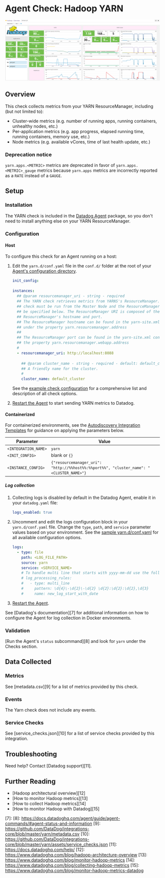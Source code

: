 # Agent Check: Hadoop YARN

![Hadoop Yarn][1]

## Overview

This check collects metrics from your YARN ResourceManager, including (but not limited to):

- Cluster-wide metrics (e.g. number of running apps, running containers, unhealthy nodes, etc.)
- Per-application metrics (e.g. app progress, elapsed running time, running containers, memory use, etc.)
- Node metrics (e.g. available vCores, time of last health update, etc.)

### Deprecation notice

`yarn.apps.<METRIC>` metrics are deprecated in favor of `yarn.apps.<METRIC>_gauge` metrics because `yarn.apps` metrics are incorrectly reported as a `RATE` instead of a `GAUGE`.

## Setup

### Installation

The YARN check is included in the [Datadog Agent][2] package, so you don't need to install anything else on your YARN ResourceManager.

### Configuration

<!-- xxx tabs xxx -->
<!-- xxx tab "Host" xxx -->

#### Host

To configure this check for an Agent running on a host:

1. Edit the `yarn.d/conf.yaml` file in the `conf.d/` folder at the root of your [Agent's configuration directory][3].

   ```yaml
   init_config:

   instances:
     ## @param resourcemanager_uri - string - required
     ## The YARN check retrieves metrics from YARNS's ResourceManager. This
     ## check must be run from the Master Node and the ResourceManager URI must
     ## be specified below. The ResourceManager URI is composed of the
     ## ResourceManager's hostname and port.
     ## The ResourceManager hostname can be found in the yarn-site.xml conf file
     ## under the property yarn.resourcemanager.address
     ##
     ## The ResourceManager port can be found in the yarn-site.xml conf file under
     ## the property yarn.resourcemanager.webapp.address
     #
     - resourcemanager_uri: http://localhost:8088

       ## @param cluster_name - string - required - default: default_cluster
       ## A friendly name for the cluster.
       #
       cluster_name: default_cluster
   ```

    See the [example check configuration][4] for a comprehensive list and description of all check options.

2. [Restart the Agent][5] to start sending YARN metrics to Datadog.

<!-- xxz tab xxx -->
<!-- xxx tab "Containerized" xxx -->

#### Containerized

For containerized environments, see the [Autodiscovery Integration Templates][6] for guidance on applying the parameters below.

| Parameter            | Value                                                                                   |
| -------------------- | --------------------------------------------------------------------------------------- |
| `<INTEGRATION_NAME>` | `yarn`                                                                                  |
| `<INIT_CONFIG>`      | blank or `{}`                                                                           |
| `<INSTANCE_CONFIG>`  | `{"resourcemanager_uri": "http://%%host%%:%%port%%", "cluster_name": "<CLUSTER_NAME>"}` |

##### Log collection

1. Collecting logs is disabled by default in the Datadog Agent, enable it in your `datadog.yaml` file:

    ```yaml
    logs_enabled: true
    ```

2. Uncomment and edit the logs configuration block in your `yarn.d/conf.yaml` file. Change the `type`, `path`, and `service` parameter values based on your environment. See the [sample yarn.d/conf.yaml][4] for all available configuration options.

    ```yaml
    logs:
      - type: file
        path: <LOG_FILE_PATH>
        source: yarn
        service: <SERVICE_NAME>
        # To handle multi line that starts with yyyy-mm-dd use the following pattern
        # log_processing_rules:
        #   - type: multi_line
        #     pattern: \d{4}\-\d{2}\-\d{2} \d{2}:\d{2}:\d{2},\d{3}
        #     name: new_log_start_with_date
    ```

3. [Restart the Agent][5].

See [Datadog's documentation][7] for additional information on how to configure the Agent for log collection in Docker environments.

<!-- xxz tab xxx -->
<!-- xxz tabs xxx -->

### Validation

[Run the Agent's `status` subcommand][8] and look for `yarn` under the Checks section.

## Data Collected

### Metrics

See [metadata.csv][9] for a list of metrics provided by this check.

### Events

The Yarn check does not include any events.

### Service Checks

See [service_checks.json][10] for a list of service checks provided by this integration.

## Troubleshooting

Need help? Contact [Datadog support][11].

## Further Reading

- [Hadoop architectural overview][12]
- [How to monitor Hadoop metrics][13]
- [How to collect Hadoop metrics][14]
- [How to monitor Hadoop with Datadog][15]

[1]: https://raw.githubusercontent.com/DataDog/integrations-core/master/yarn/images/yarn_dashboard.png
[2]: https://app.datadoghq.com/account/settings#agent
[3]: https://docs.datadoghq.com/agent/guide/agent-configuration-files/#agent-configuration-directory
[4]: https://github.com/DataDog/integrations-core/blob/master/yarn/datadog_checks/yarn/data/conf.yaml.example
[5]: https://docs.datadoghq.com/agent/guide/agent-commands/#start-stop-and-restart-the-agent
[6]: https://docs.datadoghq.com/agent/kubernetes/integrations/
[7]: 
[8]: https://docs.datadoghq.com/agent/guide/agent-commands/#agent-status-and-information
[9]: https://github.com/DataDog/integrations-core/blob/master/yarn/metadata.csv
[10]: https://github.com/DataDog/integrations-core/blob/master/yarn/assets/service_checks.json
[11]: https://docs.datadoghq.com/help/
[12]: https://www.datadoghq.com/blog/hadoop-architecture-overview
[13]: https://www.datadoghq.com/blog/monitor-hadoop-metrics
[14]: https://www.datadoghq.com/blog/collecting-hadoop-metrics
[15]: https://www.datadoghq.com/blog/monitor-hadoop-metrics-datadog
